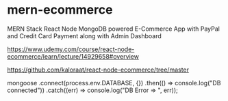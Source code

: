# mern-ecommerce

MERN Stack React Node MongoDB powered E-Commerce App with PayPal and Credit Card Payment along with Admin Dashboard

https://www.udemy.com/course/react-node-ecommerce/learn/lecture/14929658#overview

https://github.com/kaloraat/react-node-ecommerce/tree/master

mongoose
  .connect(process.env.DATABASE, {})
  .then(() => console.log("DB connected"))
  .catch((err) => console.log("DB Error => ", err));

